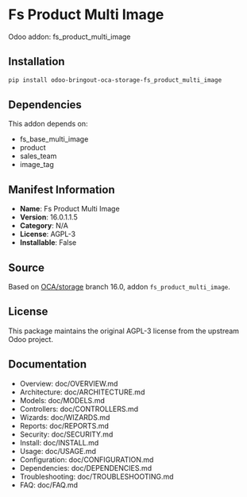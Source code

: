 # Fs Product Multi Image

Odoo addon: fs_product_multi_image

## Installation

```bash
pip install odoo-bringout-oca-storage-fs_product_multi_image
```

## Dependencies

This addon depends on:
- fs_base_multi_image
- product
- sales_team
- image_tag

## Manifest Information

- **Name**: Fs Product Multi Image
- **Version**: 16.0.1.1.5
- **Category**: N/A
- **License**: AGPL-3
- **Installable**: False

## Source

Based on [OCA/storage](https://github.com/OCA/storage) branch 16.0, addon `fs_product_multi_image`.

## License

This package maintains the original AGPL-3 license from the upstream Odoo project.

## Documentation

- Overview: doc/OVERVIEW.md
- Architecture: doc/ARCHITECTURE.md
- Models: doc/MODELS.md
- Controllers: doc/CONTROLLERS.md
- Wizards: doc/WIZARDS.md
- Reports: doc/REPORTS.md
- Security: doc/SECURITY.md
- Install: doc/INSTALL.md
- Usage: doc/USAGE.md
- Configuration: doc/CONFIGURATION.md
- Dependencies: doc/DEPENDENCIES.md
- Troubleshooting: doc/TROUBLESHOOTING.md
- FAQ: doc/FAQ.md
